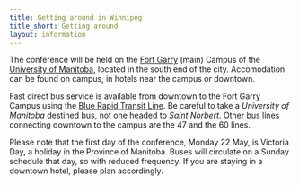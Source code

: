 ```yaml
---
title: Getting around in Winnipeg
title_short: Getting around
layout: information
---
```


The conference will be held on the [Fort Garry](https://umanitoba.ca/about-um/our-campuses) (main) Campus of the [University of Manitoba](https://umanitoba.ca/), located in the south end of the city. Accomodation can be found on campus, in hotels near the campus or downtown. 

Fast direct bus service is available from downtown to the Fort Garry Campus using the [Blue Rapid Transit Line](https://info.winnipegtransit.com/en/service/blue-rapid-transit/). Be careful to take a *University of Manitoba* destined bus, not one headed to *Saint Norbert*. 
Other bus lines connecting downtown to the campus are the 47 and the 60 lines.

Please note that the first day of the conference, Monday 22 May, is Victoria Day, a holiday in the Province of Manitoba. Buses will circulate on a Sunday schedule that day, so with reduced frequency. If you are staying in a downtown hotel, please plan accordingly.

